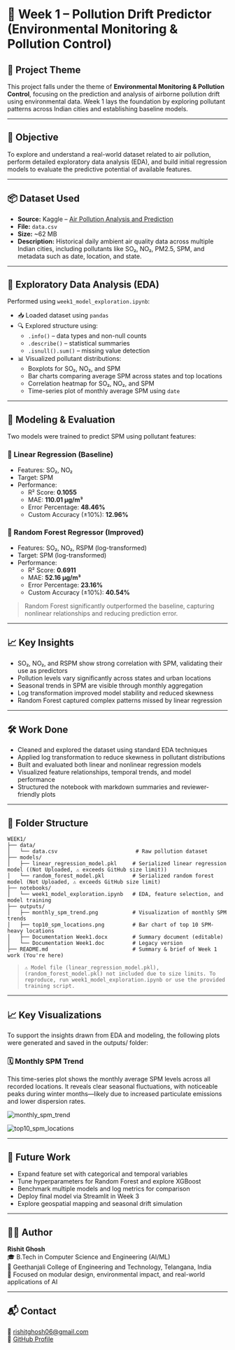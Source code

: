 # 🌿 Week 1 – Pollution Drift Predictor (Environmental Monitoring & Pollution Control)

## 📌 Project Theme

This project falls under the theme of **Environmental Monitoring & Pollution Control**, focusing on the prediction and analysis of airborne pollution drift using environmental data. Week 1 lays the foundation by exploring pollutant patterns across Indian cities and establishing baseline models.

---

## 🎯 Objective

To explore and understand a real-world dataset related to air pollution, perform detailed exploratory data analysis (EDA), and build initial regression models to evaluate the predictive potential of available features.

---

## 📦 Dataset Used

- **Source:** Kaggle – [Air Pollution Analysis and Prediction](https://www.kaggle.com/code/guidosalimbeni/air-pollution-analysis-and-prediction)
- **File:** `data.csv`
- **Size:** ~62 MB  
- **Description:** Historical daily ambient air quality data across multiple Indian cities, including pollutants like SO₂, NO₂, PM2.5, SPM, and metadata such as date, location, and state.

---

## 🧪 Exploratory Data Analysis (EDA)

Performed using `week1_model_exploration.ipynb`:

- 📥 Loaded dataset using `pandas`
- 🔍 Explored structure using:
  - `.info()` – data types and non-null counts
  - `.describe()` – statistical summaries
  - `.isnull().sum()` – missing value detection
- 📊 Visualized pollutant distributions:
  - Boxplots for SO₂, NO₂, and SPM
  - Bar charts comparing average SPM across states and top locations
  - Correlation heatmap for SO₂, NO₂, and SPM
  - Time-series plot of monthly average SPM using `date`

---

## 🧠 Modeling & Evaluation

Two models were trained to predict SPM using pollutant features:

### 🔹 Linear Regression (Baseline)

- Features: SO₂, NO₂
- Target: SPM
- Performance:
  - R² Score: **0.1055**
  - MAE: **110.01 µg/m³**
  - Error Percentage: **48.46%**
  - Custom Accuracy (±10%): **12.96%**

### 🔹 Random Forest Regressor (Improved)

- Features: SO₂, NO₂, RSPM (log-transformed)
- Target: SPM (log-transformed)
- Performance:
  - R² Score: **0.6911**
  - MAE: **52.16 µg/m³**
  - Error Percentage: **23.16%**
  - Custom Accuracy (±10%): **40.54%**

> Random Forest significantly outperformed the baseline, capturing nonlinear relationships and reducing prediction error.


---

## 📈 Key Insights

- SO₂, NO₂, and RSPM show strong correlation with SPM, validating their use as predictors
- Pollution levels vary significantly across states and urban locations
- Seasonal trends in SPM are visible through monthly aggregation
- Log transformation improved model stability and reduced skewness
- Random Forest captured complex patterns missed by linear regression

---

## 🛠️ Work Done

- Cleaned and explored the dataset using standard EDA techniques
- Applied log transformation to reduce skewness in pollutant distributions
- Built and evaluated both linear and nonlinear regression models
- Visualized feature relationships, temporal trends, and model performance
- Structured the notebook with markdown summaries and reviewer-friendly plots

---

## 📁 Folder Structure

```
WEEK1/
├── data/
│   └── data.csv                         # Raw pollution dataset
├── models/
│   ├── linear_regression_model.pkl     # Serialized linear regression model ((Not Uploaded, ⚠️ exceeds GitHub size limit))
│   └── random_forest_model.pkl         # Serialized random forest model (Not Uploaded, ⚠️ exceeds GitHub size limit)
├── notebooks/
│   └── week1_model_exploration.ipynb   # EDA, feature selection, and model training
├── outputs/
│   ├── monthly_spm_trend.png           # Visualization of monthly SPM trends
│   ├── top10_spm_locations.png         # Bar chart of top 10 SPM-heavy locations
│   ├── Documentation Week1.docx        # Summary document (editable)
│   └── Documentation Week1.doc         # Legacy version
├── README.md                           # Summary & brief of Week 1 work (You're here)
```

> `⚠️ Model file (linear_regression_model.pkl), (random_forest_model.pkl) not included due to size limits. To reproduce, run week1_model_exploration.ipynb or use the provided training script.`

---

## 📈 Key Visualizations
To support the insights drawn from EDA and modeling, the following plots were generated and saved in the outputs/ folder:

### 🗓️ Monthly SPM Trend

This time-series plot shows the monthly average SPM levels across all recorded locations. It reveals clear seasonal fluctuations, with noticeable peaks during winter months—likely due to increased particulate emissions and lower dispersion rates.

![monthly_spm_trend](output/monthly_spm_trend.png)


![top10_spm_locations](output/top10_spm_locations.png)

---

## 🔮 Future Work

- Expand feature set with categorical and temporal variables
- Tune hyperparameters for Random Forest and explore XGBoost
- Benchmark multiple models and log metrics for comparison
- Deploy final model via Streamlit in Week 3
- Explore geospatial mapping and seasonal drift simulation

---

## 👨‍💻 Author

**Rishit Ghosh**  
🎓 B.Tech in Computer Science and Engineering (AI/ML)  
🏫 Geethanjali College of Engineering and Technology, Telangana, India  
🧠 Focused on modular design, environmental impact, and real-world applications of AI

---

## 📬 Contact

📧 [rishitghosh06@gmail.com](mailto:rishitghosh06@gmail.com)  
🔗 [GitHub Profile](https://github.com/rajghosh06-dev)
